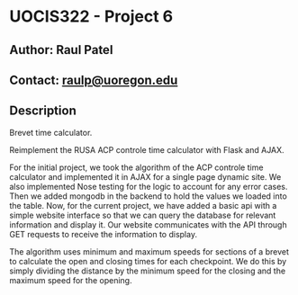 # UOCIS322 - Project 6 #

## Author: Raul Patel

## Contact: raulp@uoregon.edu

## Description

Brevet time calculator.

Reimplement the RUSA ACP controle time calculator with Flask and AJAX.

For the initial project, we took the algorithm of the ACP controle time calculator 
and implemented it in AJAX for a single page dynamic site. We also 
implemented Nose testing for the logic to account for any error cases.
Then we added mongodb in the backend to hold the values we loaded into the table.
Now, for the current project, we have added a basic api with a simple website interface so
that we can query the database for relevant information and display it. Our website communicates
with the API through GET requests to receive the information to display.

The algorithm uses minimum and maximum speeds for sections of a brevet to calculate the open and closing
times for each checkpoint. We do this by simply dividing the distance by the minimum speed for the 
closing and the maximum speed for the opening.
